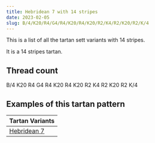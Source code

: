 ```yaml
---
title: Hebridean 7 with 14 stripes
date: 2023-02-05
slug: B/4/K20/R4/G4/R4/K20/R4/K20/R2/K4/R2/K20/R2/K/4
---
```

This is a list of all the tartan sett variants with 14 stripes.

It is a 14 stripes tartan.


## Thread count
B/4 K20 R4 G4 R4 K20 R4 K20 R2 K4 R2 K20 R2 K/4

## Examples of this tartan pattern

| Tartan Variants |
|---------------|
| [Hebridean 7](/variants/b/4/k20/r4/g4/r4/k20/r4/k20/r2/k4/r2/k20/r2/k/4-b304080-g008000-k000000-rc00000)||
